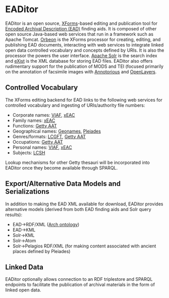 EADitor
=======

EADitor is an open source, [XForms](http://en.wikipedia.org/wiki/XForms)-based editing and publication tool for [Encoded Archival Description (EAD)](http://www.loc.gov/ead/) finding aids. It is composed of other open source Java-based web services that run in a framework such as Apache Tomcat. [Orbeon](http://www.orbeon.com) is the XForms processor for creating, editing, and publishing EAD documents, interacting with web services to integrate linked open data controlled vocabulary and concepts defined by URIs. It is also the processor the powers the user interface. [Apache Solr](http://lucene.apache.org/solr/) is the search index and [eXist](http://exist-db.org/exist/apps/homepage/index.html) is the XML database for storing EAD files. EADitor also offers rudimentary support for the publication of MODS and TEI (focused primarily on the annotation of facsimile images with [Annotorious](http://annotorious.github.io/) and [OpenLayers](http://openlayers.org).

Controlled Vocabulary
---------------------
The XForms editing backend for EAD links to the following web services for controlled vocabulary and ingesting of URIs/authority file numbers:

* Corporate names: [VIAF](http://viaf.org/), [xEAC](https://github.com/ewg118/xEAC)
* Family names:  [xEAC](https://github.com/ewg118/xEAC)
* Functions: [Getty AAT]((http://vocab.getty.edu/aat/))
* Geographical names: [Geonames](http://www.geonames.org), [Pleiades](http://pleiades.stoa.org)
* Genres/formats: [LCGFT](http://id.loc.gov/authorities/genreForms), [Getty AAT](http://vocab.getty.edu/aat/)
* Occupations: [Getty AAT]((http://vocab.getty.edu/aat/))
* Personal names: [VIAF](http://viaf.org/), [xEAC](https://github.com/ewg118/xEAC)
* Subjects: [LCSH](http://id.loc.gov/authorities/subjects)

Lookup mechanisms for other Getty thesauri will be incorporated into EADitor once they become available through SPARQL.

Export/Alternative Data Models and Serializations
-------------------------------------------------
In addition to making the EAD XML available for download, EADitor provides alternative models (derived from both EAD finding aids and Solr query results):

* EAD->RDF/XML ([Arch ontology](http://gslis.simmons.edu/archival/arch/index.html))
* EAD->KML
* Solr->KML
* Solr->Atom
* Solr->Pelagios RDF/XML (for making content associated with ancient places defined by Pleiades)

Linked Data
-----------
EADitor optionally allows connection to an RDF triplestore and SPARQL endpoints to facilitate the publication of archival materials in the form of linked open data.

